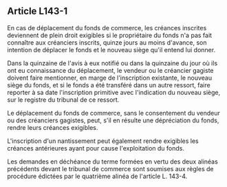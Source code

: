 Article L143-1
----
En cas de déplacement du fonds de commerce, les créances inscrites deviennent de
plein droit exigibles si le propriétaire du fonds n'a pas fait connaître aux
créanciers inscrits, quinze jours au moins d'avance, son intention de déplacer
le fonds et le nouveau siège qu'il entend lui donner.

Dans la quinzaine de l'avis à eux notifié ou dans la quinzaine du jour où ils
ont eu connaissance du déplacement, le vendeur ou le créancier gagiste doivent
faire mentionner, en marge de l'inscription existante, le nouveau siège du
fonds, et si le fonds a été transféré dans un autre ressort, faire reporter à sa
date l'inscription primitive avec l'indication du nouveau siège, sur le registre
du tribunal de ce ressort.

Le déplacement du fonds de commerce, sans le consentement du vendeur ou des
créanciers gagistes, peut, s'il en résulte une dépréciation du fonds, rendre
leurs créances exigibles.

L'inscription d'un nantissement peut également rendre exigibles les créances
antérieures ayant pour cause l'exploitation du fonds.

Les demandes en déchéance du terme formées en vertu des deux alinéas précédents
devant le tribunal de commerce sont soumises aux règles de procédure édictées
par le quatrième alinéa de l'article L. 143-4.
